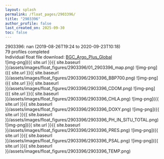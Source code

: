 ```yaml
---
layout: splash
permalink: /float_pages/2903396/
title: "2903396"
author_profile: false
last_created_on: 2025-09-30
toc: false
---
```

 
2903396: nan (2019-08-26T19:24 to 2020-09-23T10:18)\
79 profiles completed\
Individual float file download: [BGC_Argo_Plus_Global](https://ftp.soest.hawaii.edu/bgc_argo_plus/Individual_Floats/outliers_removed/2903396_Sprof_processed.nc)\
![img-png]({{ site.url }}{{ site.baseurl }}/assets/images/float_figures/2903396/01_2903396_map.png)
![img-png]({{ site.url }}{{ site.baseurl }}/assets/images/float_figures/2903396/2903396_BBP700.png)
![img-png]({{ site.url }}{{ site.baseurl }}/assets/images/float_figures/2903396/2903396_CDOM.png)
![img-png]({{ site.url }}{{ site.baseurl }}/assets/images/float_figures/2903396/2903396_CHLA.png)
![img-png]({{ site.url }}{{ site.baseurl }}/assets/images/float_figures/2903396/2903396_DOXY.png)
![img-png]({{ site.url }}{{ site.baseurl }}/assets/images/float_figures/2903396/2903396_PH_IN_SITU_TOTAL.png)
![img-png]({{ site.url }}{{ site.baseurl }}/assets/images/float_figures/2903396/2903396_PRES.png)
![img-png]({{ site.url }}{{ site.baseurl }}/assets/images/float_figures/2903396/2903396_PSAL.png)
![img-png]({{ site.url }}{{ site.baseurl }}/assets/images/float_figures/2903396/2903396_TEMP.png)
